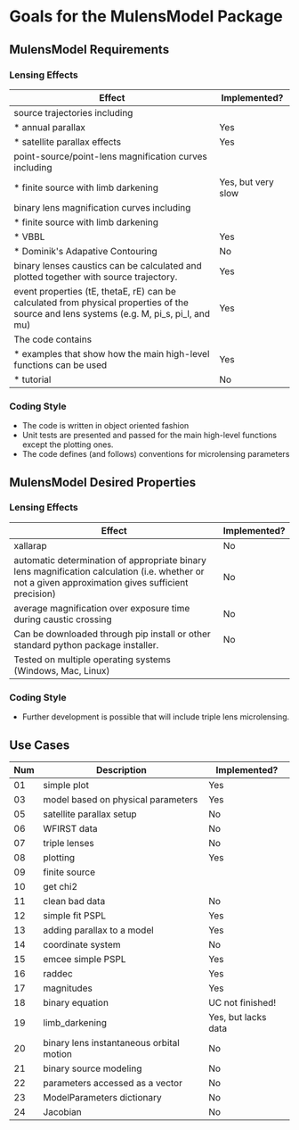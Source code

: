 # Goals for the MulensModel Package

## MulensModel Requirements

### Lensing Effects

|Effect|Implemented?|
|------|------|
| source trajectories including| |
| * annual parallax| Yes |
| * satellite parallax effects| Yes |
| point-source/point-lens magnification curves including| |
| * finite source with limb darkening| Yes, but very slow |
| binary lens magnification curves including| |
| * finite source with limb darkening| |
| * VBBL| Yes |
| * Dominik's Adapative Contouring| No |
| binary lenses caustics can be calculated and plotted together with source trajectory.| Yes |
|event properties (tE, thetaE, rE) can be calculated from physical properties of the source and lens systems (e.g. M, pi\_s, pi\_l, and mu)| Yes |
| The code contains
| * examples that show how the main high-level functions can be used| Yes |
| * tutorial | No |


### Coding Style
- The code is written in object oriented fashion
- Unit tests are presented and passed for the main high-level
   functions except the plotting ones.
- The code defines (and follows) conventions for microlensing parameters

## MulensModel Desired Properties

### Lensing Effects

|Effect|Implemented?|
|------|------|
| xallarap| No |
| automatic determination of appropriate binary lens magnification  calculation (i.e. whether or not a given approximation gives  sufficient precision)| No |
| average magnification over exposure time during caustic crossing| No |
| Can be downloaded through pip install or other standard python  package installer.| No |
| Tested on multiple operating systems (Windows, Mac, Linux)| |

### Coding Style
- Further development is possible that will include triple lens microlensing.


## Use Cases

|Num|Description|Implemented?|
|------|------|------|
|01| simple plot | Yes |
|03| model based on physical parameters | Yes|
|05| satellite parallax setup| No |
|06| WFIRST data | No |
|07| triple lenses | No |
|08| plotting | Yes |
|09| finite source | |
|10| get chi2 | |
|11| clean bad data | No |
|12| simple fit PSPL | Yes |
|13| adding parallax to a model| Yes |
|14| coordinate system | No |
|15| emcee simple PSPL | Yes |
|16| raddec | Yes |
|17| magnitudes | Yes |
|18| binary equation | UC not finished! |
|19| limb\_darkening | Yes, but lacks data|
|20| binary lens instantaneous orbital motion | No |
|21| binary source modeling | No |
|22| parameters accessed as a vector | No |
|23| ModelParameters dictionary | No |
|24| Jacobian | No |

